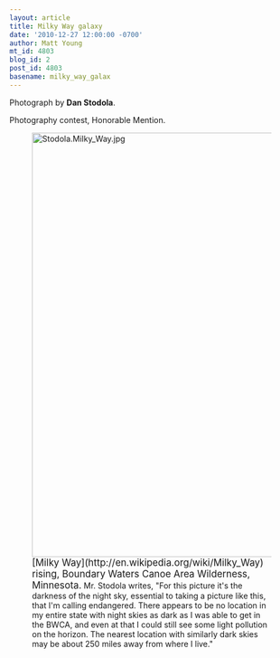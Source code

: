 ```yaml
---
layout: article
title: Milky Way galaxy
date: '2010-12-27 12:00:00 -0700'
author: Matt Young
mt_id: 4803
blog_id: 2
post_id: 4803
basename: milky_way_galax
---
```

Photograph by **Dan Stodola**.

Photography contest, Honorable Mention.

<figure>
<img src="/PT/uploads/2010/Stodola.Milky_Way.jpg" alt="Stodola.Milky_Way.jpg" width="500" height="750" />
<figcaption markdown="span">
<big>[Milky Way](http://en.wikipedia.org/wiki/Milky_Way) rising, Boundary Waters Canoe Area Wilderness, Minnesota.</big> Mr. Stodola writes, "For this picture it's the darkness of the night sky, essential to taking a picture like this, that I'm calling endangered.  There appears to be no location in my entire state with night skies as dark as I was able to get in the BWCA, and even at that I could still see some light pollution on the horizon.  The nearest location with similarly dark skies may be about 250 miles away from where I live."

</figcaption>
</figure>
